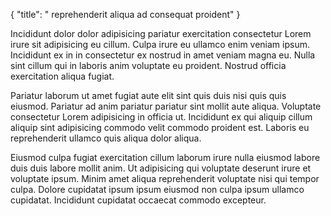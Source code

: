 {
  "title": " reprehenderit aliqua ad consequat proident"
}

Incididunt dolor dolor adipisicing pariatur exercitation consectetur Lorem irure sit adipisicing eu cillum. Culpa irure eu ullamco enim veniam ipsum. Incididunt ex in in consectetur ex nostrud in amet veniam magna eu. Nulla sint cillum qui in laboris anim voluptate eu proident. Nostrud officia exercitation aliqua fugiat.

Pariatur laborum ut amet fugiat aute elit sint quis duis nisi quis quis eiusmod. Pariatur ad anim pariatur pariatur sint mollit aute aliqua. Voluptate consectetur Lorem adipisicing in officia ut. Incididunt ex qui aliquip cillum aliquip sint adipisicing commodo velit commodo proident est. Laboris eu reprehenderit ullamco quis aliqua dolor aliqua.

Eiusmod culpa fugiat exercitation cillum laborum irure nulla eiusmod labore duis duis labore mollit anim. Ut adipisicing qui voluptate deserunt irure et voluptate ipsum. Minim amet aliqua reprehenderit voluptate nisi qui tempor culpa. Dolore cupidatat ipsum ipsum eiusmod non culpa ipsum ullamco cupidatat. Incididunt cupidatat occaecat commodo excepteur.